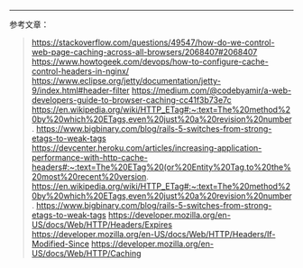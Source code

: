 
------------
参考文章：
> https://stackoverflow.com/questions/49547/how-do-we-control-web-page-caching-across-all-browsers/2068407#2068407
> https://www.howtogeek.com/devops/how-to-configure-cache-control-headers-in-nginx/
> https://www.eclipse.org/jetty/documentation/jetty-9/index.html#header-filter
> https://medium.com/@codebyamir/a-web-developers-guide-to-browser-caching-cc41f3b73e7c
> https://en.wikipedia.org/wiki/HTTP_ETag#:~:text=The%20method%20by%20which%20ETags,even%20just%20a%20revision%20number.
> https://www.bigbinary.com/blog/rails-5-switches-from-strong-etags-to-weak-tags
> https://devcenter.heroku.com/articles/increasing-application-performance-with-http-cache-headers#:~:text=The%20ETag%20(or%20Entity%20Tag,to%20the%20most%20recent%20version.
> https://en.wikipedia.org/wiki/HTTP_ETag#:~:text=The%20method%20by%20which%20ETags,even%20just%20a%20revision%20number.
> https://www.bigbinary.com/blog/rails-5-switches-from-strong-etags-to-weak-tags
> https://developer.mozilla.org/en-US/docs/Web/HTTP/Headers/Expires
> https://developer.mozilla.org/en-US/docs/Web/HTTP/Headers/If-Modified-Since
> https://developer.mozilla.org/en-US/docs/Web/HTTP/Caching